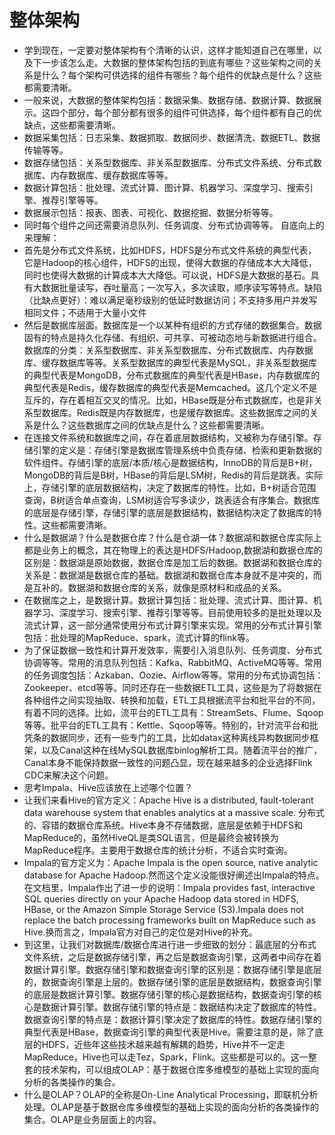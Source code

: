# 整体架构
* 学到现在，一定要对整体架构有个清晰的认识，这样才能知道自己在哪里，以及下一步该怎么走。大数据的整体架构包括的到底有哪些？这些架构之间的关系是什么？每个架构可供选择的组件有哪些？每个组件的优缺点是什么？这些都需要清晰。
* 一般来说，大数据的整体架构包括：数据采集、数据存储、数据计算、数据展示。这四个部分，每个部分都有很多的组件可供选择，每个组件都有自己的优缺点，这些都需要清晰。
* 数据采集包括：日志采集、数据抓取、数据同步、数据清洗、数据ETL、数据传输等等。
* 数据存储包括：关系型数据库、非关系型数据库、分布式文件系统、分布式数据库、内存数据库、缓存数据库等等。
* 数据计算包括：批处理、流式计算、图计算、机器学习、深度学习、搜索引擎、推荐引擎等等。
* 数据展示包括：报表、图表、可视化、数据挖掘、数据分析等等。
* 同时每个组件之间还需要消息队列、任务调度、分布式协调等等。
自底向上的来理解：
* 首先是分布式文件系统，比如HDFS，HDFS是分布式文件系统的典型代表，它是Hadoop的核心组件，HDFS的出现，使得大数据的存储成本大大降低，同时也使得大数据的计算成本大大降低。可以说，HDFS是大数据的基石。具有大数据批量读写，吞吐量高；一次写入，多次读取，顺序读写等特点。缺陷（比缺点更好）：难以满足毫秒级别的低延时数据访问；不支持多用户并发写相同文件；不适用于大量小文件
* 然后是数据库层面。数据库是一个以某种有组织的方式存储的数据集合。数据固有的特点是持久化存储、有组织、可共享、可被动态地与新数据进行组合。数据库的分类：关系型数据库、非关系型数据库、分布式数据库、内存数据库、缓存数据库等等。关系型数据库的典型代表是MySQL，非关系型数据库的典型代表是MongoDB，分布式数据库的典型代表是HBase，内存数据库的典型代表是Redis，缓存数据库的典型代表是Memcached。这几个定义不是互斥的，存在着相互交叉的情况。比如，HBase既是分布式数据库，也是非关系型数据库。Redis既是内存数据库，也是缓存数据库。这些数据库之间的关系是什么？这些数据库之间的优缺点是什么？这些都需要清晰。
* 在连接文件系统和数据库之间，存在着底层数据结构，又被称为存储引擎。存储引擎的定义是：存储引擎是数据库管理系统中负责存储、检索和更新数据的软件组件。存储引擎的底层/本质/核心是数据结构，InnoDB的背后是B+树，MongoDB的背后是B树，HBase的背后是LSM树，Redis的背后是跳表。实际上，存储引擎的底层数据结构，决定了数据库的特性。比如，B+树适合范围查询，B树适合单点查询，LSM树适合写多读少，跳表适合有序集合。数据库的底层是存储引擎，存储引擎的底层是数据结构，数据结构决定了数据库的特性。这些都需要清晰。
* 什么是数据湖？什么是数据仓库？什么是仓湖一体？数据湖和数据仓库实际上都是业务上的概念，其在物理上的表达是HDFS/Hadoop,数据湖和数据仓库的区别是：数据湖是原始数据，数据仓库是加工后的数据。数据湖和数据仓库的关系是：数据湖是数据仓库的基础。数据湖和数据仓库本身就不是冲突的，而是互补的。数据湖和数据仓库的关系，就像是原材料和成品的关系。
* 在数据库之上，是数据计算。数据计算包括：批处理、流式计算、图计算、机器学习、深度学习、搜索引擎、推荐引擎等等。目前使用较多的是批处理以及流式计算，这一部分通常使用分布式计算引擎来实现。常用的分布式计算引擎包括：批处理的MapReduce、spark，流式计算的flink等。
* 为了保证数据一致性和计算开发效率，需要引入消息队列、任务调度、分布式协调等等。常用的消息队列包括：Kafka、RabbitMQ、ActiveMQ等等。常用的任务调度包括：Azkaban、Oozie、Airflow等等。常用的分布式协调包括：Zookeeper、etcd等等。同时还存在一些数据ETL工具，这些是为了将数据在各种组件之间实现抽取、转换和加载，ETL工具根据流平台和批平台的不同，有着不同的选择。比如，流平台的ETL工具有：StreamSets、Flume、Sqoop等等。批平台的ETL工具有：Kettle、Sqoop等等。特别的，针对流平台和批凭条的数据同步，还有一些专门的工具，比如datax这种离线异构数据同步框架，以及Canal这种在线MySQL数据库binlog解析工具。随着流平台的推广，Canal本身不能保持数据一致性的问题凸显，现在越来越多的企业选择Flink CDC来解决这个问题。
* 思考Impala、Hive应该放在上述哪个位置？
* 让我们来看Hive的官方定义：Apache Hive is a distributed, fault-tolerant data warehouse system that enables analytics at a massive scale. 分布式的、容错的数据仓库系统。Hive本身不存储数据，底层是依赖于HDFS和MapReduce的，虽然HiveQL是类SQL语言，但是最终会被转换为MapReduce程序。主要用于数据仓库的统计分析，不适合实时查询。
* Impala的官方定义为：Apache Impala is the open source, native analytic database for Apache Hadoop.然而这个定义没能很好阐述出Impala的特点。在文档里，Impala作出了进一步的说明：Impala provides fast, interactive SQL queries directly on your Apache Hadoop data stored in HDFS, HBase, or the Amazon Simple Storage Service (S3).Impala does not replace the batch processing frameworks built on MapReduce such as Hive.换而言之，Impala官方对自己的定位是对Hive的补充。
* 到这里，让我们对数据库/数据仓库进行进一步细致的划分：最底层的分布式文件系统，之后是数据存储引擎，再之后是数据查询引擎，这两者中间存在着数据计算引擎。数据存储引擎和数据查询引擎的区别是：数据存储引擎是底层的，数据查询引擎是上层的。数据存储引擎的底层是数据结构，数据查询引擎的底层是数据计算引擎。数据存储引擎的核心是数据结构，数据查询引擎的核心是数据计算引擎。数据存储引擎的特点是：数据结构决定了数据库的特性。数据查询引擎的特点是：数据计算引擎决定了数据库的特性。数据存储引擎的典型代表是HBase，数据查询引擎的典型代表是Hive。需要注意的是，除了底层的HDFS，近些年这些技术越来越有解耦的趋势，Hive并不一定走MapReduce，Hive也可以走Tez，Spark，Flink。这些都是可以的。这一整套的技术架构，可以组成OLAP：基于数据仓库多维模型的基础上实现的面向分析的各类操作的集合。
* 什么是OLAP？OLAP的全称是On-Line Analytical Processing，即联机分析处理。OLAP是基于数据仓库多维模型的基础上实现的面向分析的各类操作的集合。OLAP是业务层面上的内容。